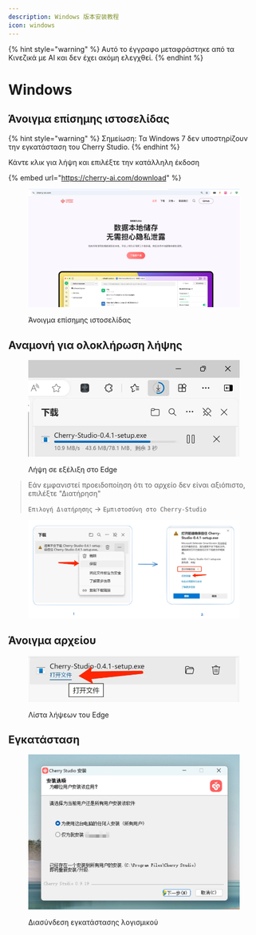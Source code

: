 ```yaml
---
description: Windows 版本安装教程
icon: windows
---
```


{% hint style="warning" %}
Αυτό το έγγραφο μεταφράστηκε από τα Κινεζικά με AI και δεν έχει ακόμη ελεγχθεί.
{% endhint %}

# Windows

## Άνοιγμα επίσημης ιστοσελίδας

{% hint style="warning" %}
Σημείωση: Τα Windows 7 δεν υποστηρίζουν την εγκατάσταση του Cherry Studio.
{% endhint %}

Κάντε κλικ για λήψη και επιλέξτε την κατάλληλη έκδοση

{% embed url="https://cherry-ai.com/download" %}

<figure><img src="../../.gitbook/assets/image (1) (1) (1).png" alt=""><figcaption><p>Άνοιγμα επίσημης ιστοσελίδας</p></figcaption></figure>

## Αναμονή για ολοκλήρωση λήψης

<figure><img src="../../.gitbook/assets/download.webp" alt="" width="563"><figcaption><p>Λήψη σε εξέλιξη στο Edge</p></figcaption></figure>

> Εάν εμφανιστεί προειδοποίηση ότι το αρχείο δεν είναι αξιόπιστο, επιλέξτε "Διατήρηση"
>
> `Επιλογή Διατήρησης` → `Εμπιστοσύνη στο Cherry-Studio`

<figure><img src="../../.gitbook/assets/image (1) (1) (1) (1) (1) (1) (1) (1) (1).png" alt=""><figcaption></figcaption></figure>

## Άνοιγμα αρχείου

<figure><img src="../../.gitbook/assets/download (1).webp" alt="" width="563"><figcaption><p>Λίστα λήψεων του Edge</p></figcaption></figure>

## Εγκατάσταση

<figure><img src="../../.gitbook/assets/image (2) (1) (1) (1).png" alt=""><figcaption><p>Διασύνδεση εγκατάστασης λογισμικού</p></figcaption></figure>